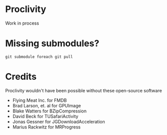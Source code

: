 Proclivity
==========
Work in process

Missing submodules?
==================
`git submodule foreach git pull`


Credits
===========
Proclivity wouldn't have been possible without these open-source software

* Flying Meat Inc. for FMDB
* Brad Larson, et. al for GPUImage
* Blake Watters for BZipCompression
* David Beck for TUSafariActivity
* Jonas Gessner for JGDownloadAcceleration
* Marius Rackwitz for MRProgress



